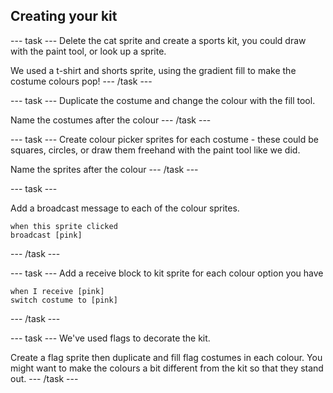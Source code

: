 ## Creating your kit

--- task ---
Delete the cat sprite and create a sports kit, you could draw with the paint tool, or look up a sprite.

We used a t-shirt and shorts sprite, using the gradient fill to make the costume colours pop!
--- /task ---


--- task ---
Duplicate the costume and change the colour with the fill tool. 

Name the costumes after the colour
--- /task ---


--- task ---
Create colour picker sprites for each costume - these could be squares, circles, or draw them freehand with the paint tool like we did. 

Name the sprites after the colour
--- /task ---


--- task ---

Add a broadcast message to each of the colour sprites. 

```blocks3
when this sprite clicked
broadcast [pink]
``` 

--- /task ---


--- task ---
Add a receive block to kit sprite for each colour option you have

```blocks3
when I receive [pink]
switch costume to [pink]
```
--- /task ---

--- task ---
We've used flags to decorate the kit. 

Create a flag sprite then duplicate and fill flag costumes in each colour. You might want to make the colours a bit different from the kit so that they stand out.
--- /task ---

